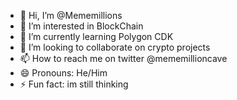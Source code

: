 - 👋 Hi, I’m @Mememillions
- 👀 I’m interested in BlockChain
- 🌱 I’m currently learning Polygon CDK
- 💞️ I’m looking to collaborate on crypto projects
- 📫 How to reach me on twitter @mememillioncave
- 😄 Pronouns: He/Him
- ⚡ Fun fact: im still thinking

<!---
Mememillions/Mememillions is a ✨ special ✨ repository because its `README.md` (this file) appears on your GitHub profile.
You can click the Preview link to take a look at your changes.
--->
